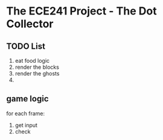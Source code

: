 # The ECE241 Project - The Dot Collector

## TODO List

1. eat food logic
2. render the blocks
3. render the ghosts
4. 


## game logic

for each frame:
1. get input
2. check 